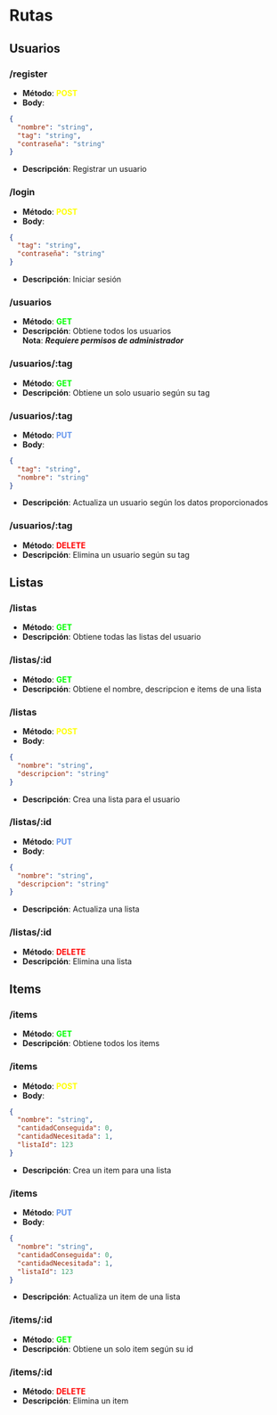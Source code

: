 # Rutas

## Usuarios

### /register
- **Método**: <span style="color: yellow"> **POST** </span>
- **Body**:
```json
{
  "nombre": "string",
  "tag": "string",
  "contraseña": "string"
}
```
- **Descripción**: Registrar un usuario

### /login
- **Método**: <span style="color: yellow"> **POST** </span>
- **Body**:
```json
{
  "tag": "string",
  "contraseña": "string"
}
```
- **Descripción**: Iniciar sesión

### /usuarios
- **Método**: <span style="color: lime"> **GET** </span>
- **Descripción**: Obtiene todos los usuarios\
**Nota**: ***Requiere permisos de administrador***


### /usuarios/:tag
- **Método**: <span style="color: lime"> **GET** </span>
- **Descripción**: Obtiene un solo usuario según su tag


### /usuarios/:tag
- **Método**: <span style="color: cornflowerblue"> **PUT** </span>
- **Body**:
```json
{
  "tag": "string",
  "nombre": "string"
}
```
- **Descripción**: Actualiza un usuario según los datos proporcionados

### /usuarios/:tag
- **Método**: <span style="color: red"> **DELETE** </span>
- **Descripción**: Elimina un usuario según su tag

## Listas

### /listas
- **Método**: <span style="color: lime"> **GET** </span>
- **Descripción**: Obtiene todas las listas del usuario

### /listas/:id
- **Método**: <span style="color: lime"> **GET** </span>
- **Descripción**: Obtiene el nombre, descripcion e items de una lista

### /listas
- **Método**: <span style="color: yellow"> **POST** </span>
- **Body**:
```json
{
  "nombre": "string",
  "descripcion": "string"
}
```
- **Descripción**: Crea una lista para el usuario

### /listas/:id
- **Método**: <span style="color: cornflowerblue"> **PUT** </span>
- **Body**:
```json
{
  "nombre": "string",
  "descripcion": "string"
}
```
- **Descripción**: Actualiza una lista

### /listas/:id
- **Método**: <span style="color: red"> **DELETE** </span>
- **Descripción**: Elimina una lista

## Items

### /items
- **Método**: <span style="color: lime"> **GET** </span>
- **Descripción**: Obtiene todos los items

### /items
- **Método**: <span style="color: yellow"> **POST** </span>
- **Body**:
```json
{
  "nombre": "string",
  "cantidadConseguida": 0,
  "cantidadNecesitada": 1,
  "listaId": 123
}
```
- **Descripción**: Crea un item para una lista

### /items
- **Método**: <span style="color: cornflowerblue"> **PUT** </span>
- **Body**:
```json
{
  "nombre": "string",
  "cantidadConseguida": 0,
  "cantidadNecesitada": 1,
  "listaId": 123
}
```
- **Descripción**: Actualiza un item de una lista

### /items/:id
- **Método**: <span style="color: lime"> **GET** </span>
- **Descripción**: Obtiene un solo item según su id

### /items/:id
- **Método**: <span style="color: red"> **DELETE** </span>
- **Descripción**: Elimina un item
